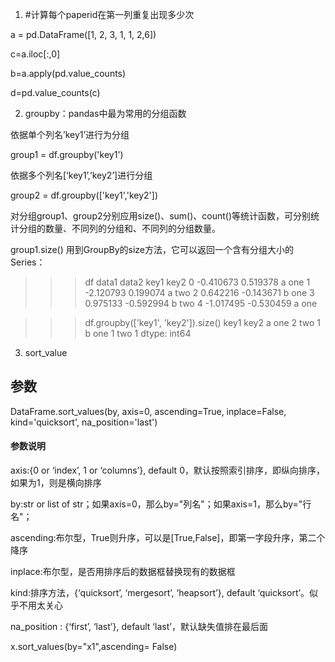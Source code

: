1. #计算每个paperid在第一列重复出现多少次

a = pd.DataFrame([1, 2, 3, 1, 1, 2,6])

c=a.iloc[:,0]

b=a.apply(pd.value_counts)

d=pd.value_counts(c)


2. groupby：pandas中最为常用的分组函数

依据单个列名’key1’进行为分组

group1 = df.groupby('key1')  

依据多个列名[‘key1’,’key2’]进行分组

group2 = df.groupby(['key1','key2'])  

对分组group1、group2分别应用size()、sum()、count()等统计函数，可分别统计分组的数量、不同列的分组和、不同列的分组数量。

group1.size() 
用到GroupBy的size方法，它可以返回一个含有分组大小的Series：

>>> df
      data1     data2 key1 key2
0 -0.410673  0.519378    a  one
1 -2.120793  0.199074    a  two
2  0.642216 -0.143671    b  one
3  0.975133 -0.592994    b  two
4 -1.017495 -0.530459    a  one

>>> df.groupby(['key1', 'key2']).size()
key1  key2
a     one     2
      two     1
b     one     1
      two     1
dtype: int64


3.  sort_value

## 参数    

DataFrame.sort_values(by, axis=0, ascending=True, inplace=False, kind='quicksort', na_position='last')  

#### 参数说明    
axis:{0 or ‘index’, 1 or ‘columns’}, default 0，默认按照索引排序，即纵向排序，如果为1，则是横向排序    

by:str or list of str；如果axis=0，那么by="列名"；如果axis=1，那么by="行名"；  

ascending:布尔型，True则升序，可以是[True,False]，即第一字段升序，第二个降序  

inplace:布尔型，是否用排序后的数据框替换现有的数据框  

kind:排序方法，{‘quicksort’, ‘mergesort’, ‘heapsort’}, default ‘quicksort’。似乎不用太关心  

na_position : {‘first’, ‘last’}, default ‘last’，默认缺失值排在最后面  

x.sort_values(by="x1",ascending= False)  

